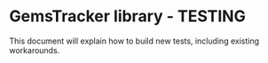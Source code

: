 # GemsTracker library - TESTING

This document will explain how to build new tests, including existing workarounds.